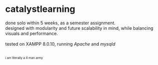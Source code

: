 # catalystlearning
done solo within 5 weeks, as a semester assignment.
<br>designed with modularity and future scalability in mind, while balancing visuals and performance.
<br><br>tested on XAMPP 8.0.10, running <i>Apache</i> and <i>mysqld</i>


<br><sub><sub>i am literally a 4 man army</sub></sub>
